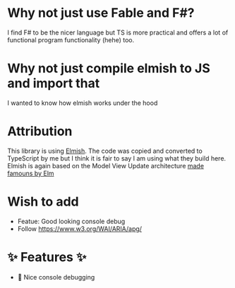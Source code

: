# Why not just use Fable and F#?

I find F# to be the nicer language but TS is more practical and offers a lot of functional program functionality (hehe) too.

# Why not just compile elmish to JS and import that

I wanted to know how elmish works under the hood

# Attribution

This library is using [Elmish](https://github.com/elmish/elmish). The code was copied and converted to TypeScript by me but I think it is fair to say I am using what they build here. Elmish is again based on the Model View Update architecture [made famouns by Elm](https://github.com/elmish/elmish#elmish-elm-like-abstractions-for-f-applications)

# Wish to add

- Featue: Good looking console debug
- Follow https://www.w3.org/WAI/ARIA/apg/

# ✨ Features ✨

- 🚧 Nice console debugging
